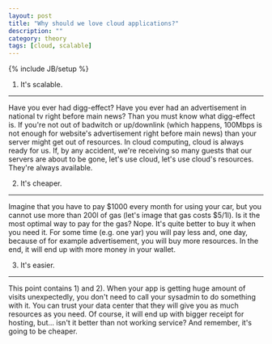 ```yaml
---
layout: post
title: "Why should we love cloud applications?"
description: ""
category: theory
tags: [cloud, scalable]
---
```

{% include JB/setup %}

1) It's scalable.
-----------------

Have you ever had digg-effect? Have you ever had an advertisement in national tv right before main news? Than you must know what digg-effect is. If you're not out of badwitch or up/downlink (which happens, 100Mbps is not enough for website's advertisement right before main news) than your server might get out of resources. In cloud computing, cloud is always ready for us. If, by any accident, we're receiving so many guests that our servers are about to be gone, let's use cloud, let's use cloud's resources. They're always available.

2) It's cheaper.
----------------

Imagine that you have to pay $1000 every month for using your car, but you cannot use more than 200l of gas (let's image that gas costs $5/1l). Is it the most optimal way to pay for the gas? Nope. It's quite better to buy it when you need it. For some time (e.g. one yar) you will pay less and, one day, because of for example advertisement, you will buy more resources. In the end, it will end up with more money in your wallet.

3) It's easier.
---------------

This point contains 1) and 2). When your app is getting huge amount of visits unexpectedly, you don't need to call your sysadmin to do something with it. You can trust your data center that they will give you as much resources as you need. Of course, it will end up with bigger receipt for hosting, but... isn't it better than not working service? And remember, it's going to be cheaper.

